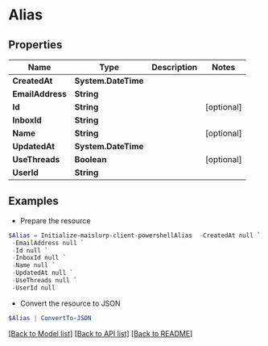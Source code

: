 # Alias
## Properties

Name | Type | Description | Notes
------------ | ------------- | ------------- | -------------
**CreatedAt** | **System.DateTime** |  | 
**EmailAddress** | **String** |  | 
**Id** | **String** |  | [optional] 
**InboxId** | **String** |  | 
**Name** | **String** |  | [optional] 
**UpdatedAt** | **System.DateTime** |  | 
**UseThreads** | **Boolean** |  | [optional] 
**UserId** | **String** |  | 

## Examples

- Prepare the resource
```powershell
$Alias = Initialize-maislurp-client-powershellAlias  -CreatedAt null `
 -EmailAddress null `
 -Id null `
 -InboxId null `
 -Name null `
 -UpdatedAt null `
 -UseThreads null `
 -UserId null
```

- Convert the resource to JSON
```powershell
$Alias | ConvertTo-JSON
```

[[Back to Model list]](../README#documentation-for-models) [[Back to API list]](../README#documentation-for-api-endpoints) [[Back to README]](../README)

